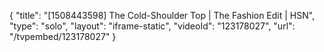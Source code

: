 {
    "title": "[1508443598] The Cold-Shoulder Top | The Fashion Edit | HSN",
    "type": "solo",
    "layout": "iframe-static",
    "videoId": "123178027",
    "url": "\/tvpembed\/123178027"
}